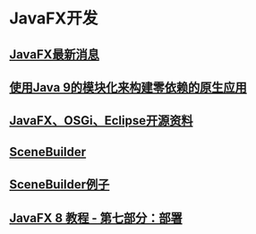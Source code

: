 # JavaFX开发
## [JavaFX最新消息](http://fxexperience.com/)

## [使用Java 9的模块化来构建零依赖的原生应用](https://www.tuicool.com/articles/eiu2EnR)
## [JavaFX、OSGi、Eclipse开源资料](http://www.javafxchina.net/main/)

## [SceneBuilder](http://gluonhq.com/products/scene-builder/)
## [SceneBuilder例子](http://gluonhq.com/developers/samples/)
## [JavaFX 8 教程 - 第七部分：部署](http://code.makery.ch/library/javafx-8-tutorial/zh-cn/part7/)
